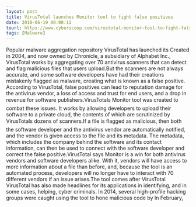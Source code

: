 ```yaml
---
layout: post
title: VirusTotal launches Monitor tool to fight false positives
date: 2018-06-19 00:00:11
tourl: https://www.cyberscoop.com/virustotal-monitor-tool-to-fight-false-positives/?category_news=technology
tags: [Malware]
---
```

Popular malware aggregation repository VirusTotal has launched its Created in 2004, and now owned by Chronicle, a subsidiary of Alphabet Inc., VirusTotal works by aggregating over 70 antivirus scanners that can detect and flag malicious files that users upload.But the scanners are not always accurate, and some software developers have had their creations mistakenly flagged as malware, creating what is known as a false positive. According to VirusTotal, false positives can lead to reputation damage for the antivirus vendor, a loss of access and trust for end users, and a drop in revenue for software publishers.VirusTotals Monitor tool was created to combat these issues. It works by allowing developers to upload their software to a private cloud, the contents of which are scrutinized by VirusTotals dozens of scanners.If a file is flagged as malicious, then both the software developer and the antivirus vendor are automatically notified, and the vendor is given access to the file and its metadata. The metadata, which includes the company behind the software and its contact information, can then be used to connect with the software developer and correct the false positive.VirusTotal says Monitor is a win for both antivirus vendors and software developers alike. With it, vendors will have access to more information about a file than before, and, because the tool is an automated process, developers will no longer have to interact with 70 different vendors if an issue arises.The tool comes after VirusTotal VirusTotal has also made headlines for its applications in identifying, and in some cases, helping, cyber criminals. In 2014, several high-profile hacking groups were caught using the tool to hone malicious code by In February, 